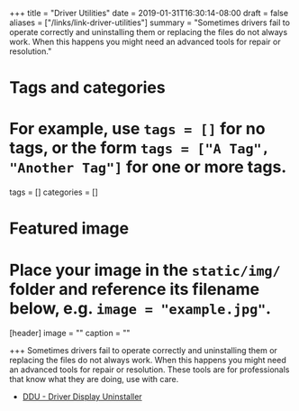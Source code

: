 +++
title = "Driver Utilities"
date = 2019-01-31T16:30:14-08:00
draft = false
aliases = ["/links/link-driver-utilities"]
summary = "Sometimes drivers fail to operate correctly and uninstalling them or replacing the files do not always work. When this happens you might need an advanced tools for repair or resolution."
# Tags and categories
# For example, use `tags = []` for no tags, or the form `tags = ["A Tag", "Another Tag"]` for one or more tags.
tags = []
categories = []

# Featured image
# Place your image in the `static/img/` folder and reference its filename below, e.g. `image = "example.jpg"`.
[header]
image = ""
caption = ""

+++
Sometimes drivers fail to operate correctly and uninstalling them or replacing the files do not always work. When this happens you might need an advanced tools for repair or resolution.
These tools are for professionals that know what they are doing, use with care.

- [DDU - Driver Display Uninstaller](https://www.guru3d.com/files-details/display-driver-uninstaller-download.html)

